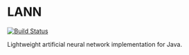 # LANN

[![Build Status](https://travis-ci.org/kylecorry31/LANN.svg?branch=master)](https://travis-ci.org/kylecorry31/LANN)

Lightweight artificial neural network implementation for Java.

